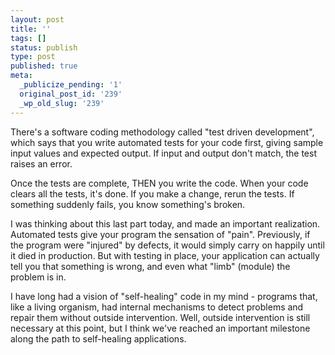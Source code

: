 ```yaml
---
layout: post
title: ''
tags: []
status: publish
type: post
published: true
meta:
  _publicize_pending: '1'
  original_post_id: '239'
  _wp_old_slug: '239'
---
```

There's a software coding methodology called "test driven development", which says that you write automated tests for your code first, giving sample input values and expected output.  If input and output don't match, the test raises an error.

Once the tests are complete, THEN you write the code.  When your code clears all the tests, it's done.  If you make a change, rerun the tests.  If something suddenly fails, you know something's broken.

I was thinking about this last part today, and made an important realization.  Automated tests give your program the sensation of "pain".  Previously, if the program were "injured" by defects, it would simply carry on happily until it died in production.  But with testing in place, your application can actually tell you that something is wrong, and even what "limb" (module) the problem is in.

I have long had a vision of "self-healing" code in my mind - programs that, like a living organism, had internal mechanisms to detect problems and repair them without outside intervention.  Well, outside intervention is still necessary at this point, but I think we've reached an important milestone along the path to self-healing applications.
